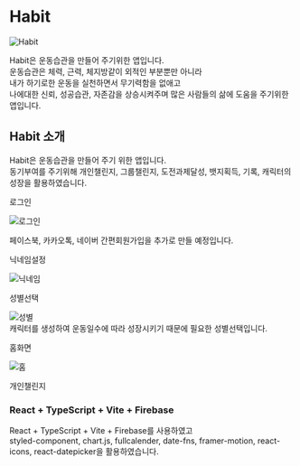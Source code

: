 # Habit
![Habit](https://github.com/kangdongu/exercise/assets/162076741/b0a85213-7f34-4654-aacb-69eb5c4e55b7)


Habit은 운동습관을 만들어 주기위한 앱입니다. <br />
운동습관은 체력, 근력, 체지방같이 외적인 부분뿐만 아니라<br /> 
내가 하기로한 운동을 실천하면서 무기력함을 없애고<br /> 나에대한 신뢰, 성공습관, 자존감을 상승시켜주며 많은 사람들의 삶에 도움을 주기위한 앱입니다.

## Habit 소개
Habit은 운동습관을 만들어 주기 위한 앱입니다. <br />
동기부여를 주기위해 개인챌린지, 그룹챌린지, 도전과제달성, 뱃지획득, 기록, 캐릭터의 성장을 활용하였습니다.<br />
<p>로그인</p>

![로그인](https://github.com/kangdongu/exercise/assets/162076741/c58e391e-8955-4a04-b179-4891c55f683f) <br />

페이스북, 카카오톡, 네이버 간편회원가입을 추가로 만들 예정입니다.
<p>닉네임설정</p>

![닉네임](https://github.com/kangdongu/exercise/assets/162076741/d538229c-7fda-44cf-b6b3-6108a1eade0a)<br />
<p>성별선택</p>

![성별](https://github.com/kangdongu/exercise/assets/162076741/9033b57d-8968-46d2-91f5-4efba67c156a)<br />
캐릭터를 생성하여 운동일수에 따라 성장시키기 때문에 필요한 성별선택입니다.
<p>홈화면</p>

![홈](https://github.com/kangdongu/exercise/assets/162076741/b8a3f9b1-29c4-4ff8-9d42-de2f2eae7761)<br />
<p>개인챌린지</p>

### React + TypeScript + Vite + Firebase 
React + TypeScript + Vite + Firebase를 사용하였고 <br />
styled-component, chart.js, fullcalender, date-fns, framer-motion, react-icons, react-datepicker을 활용하였습니다.



